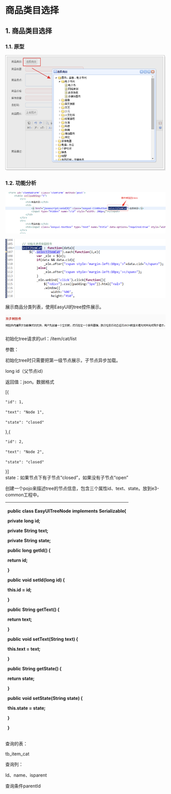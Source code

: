 # 商品类目选择

## 1.  商品类目选择

### 1.1. 原型

![](../../../../.gitbook/assets/image%20%2835%29.png)

### 1.2. 功能分析

![](../../../../.gitbook/assets/image%20%28191%29.png)

![](../../../../.gitbook/assets/image%20%2876%29.png)

展示商品分类列表，使用EasyUI的tree控件展示。

![](../../../../.gitbook/assets/image%20%2879%29.png)

初始化tree请求的url：/item/cat/list

参数：

初始化tree时只需要把第一级节点展示，子节点异步加载。

long id（父节点id）

返回值：json。数据格式

\[{   

    "id": 1,   

    "text": "Node 1",   

    "state": "closed"

},{   

    "id": 2,   

    "text": "Node 2",   

    "state": "closed"  

}\]  
 state：如果节点下有子节点“closed”，如果没有子节点“open”

创建一个pojo来描述tree的节点信息，包含三个属性id、text、state。放到e3-common工程中。

<table>
  <thead>
    <tr>
      <th style="text-align:left">
        <p><b>public</b>  <b>class</b> EasyUITreeNode <b>implements</b> Serializable{</p>
        <p> <b>private</b>  <b>long</b> id;</p>
        <p> <b>private</b> String text;</p>
        <p> <b>private</b> String state;</p>
        <p> <b>public</b>  <b>long</b> getId() {</p>
        <p> <b>return</b> id;</p>
        <p>}</p>
        <p> <b>public</b>  <b>void</b> setId(<b>long</b> id) {</p>
        <p> <b>this</b>.id = id;</p>
        <p>}</p>
        <p> <b>public</b> String getText() {</p>
        <p> <b>return</b> text;</p>
        <p>}</p>
        <p> <b>public</b>  <b>void</b> setText(String text) {</p>
        <p> <b>this</b>.text = text;</p>
        <p>}</p>
        <p> <b>public</b> String getState() {</p>
        <p> <b>return</b> state;</p>
        <p>}</p>
        <p> <b>public</b>  <b>void</b> setState(String state) {</p>
        <p> <b>this</b>.state = state;</p>
        <p>}</p>
        <p>}</p>
      </th>
    </tr>
  </thead>
  <tbody></tbody>
</table>查询的表：

tb\_item\_cat

查询列：

Id、name、isparent

查询条件parentId


